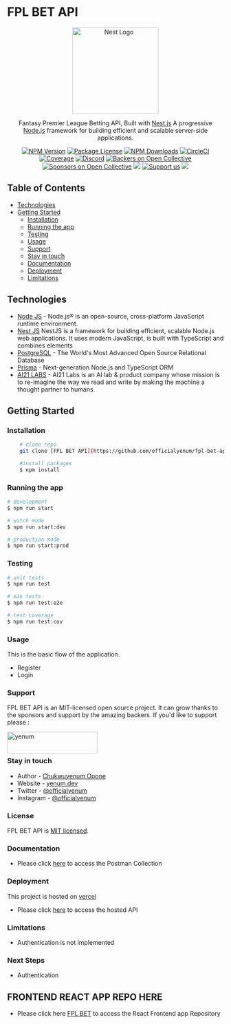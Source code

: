 
# FPL BET API

<p align="center">
  <a href="http://nestjs.com/" target="blank"><img src="https://nestjs.com/img/logo-small.svg" width="200" alt="Nest Logo" /></a>
</p>

[circleci-image]: https://img.shields.io/circleci/build/github/nestjs/nest/master?token=abc123def456
[circleci-url]: https://circleci.com/gh/nestjs/nest

  <p align="center">Fantasy Premier League Betting API, Built with <a href="https://nestjs.com" target="_blank">Nest.js</a> A progressive <a href="http://nodejs.org" target="_blank">Node.js</a> framework for building efficient and scalable server-side applications.</p>
    <p align="center">
<a href="https://www.npmjs.com/~nestjscore" target="_blank"><img src="https://img.shields.io/npm/v/@nestjs/core.svg" alt="NPM Version" /></a>
<a href="https://www.npmjs.com/~nestjscore" target="_blank"><img src="https://img.shields.io/npm/l/@nestjs/core.svg" alt="Package License" /></a>
<a href="https://www.npmjs.com/~nestjscore" target="_blank"><img src="https://img.shields.io/npm/dm/@nestjs/common.svg" alt="NPM Downloads" /></a>
<a href="https://circleci.com/gh/nestjs/nest" target="_blank"><img src="https://img.shields.io/circleci/build/github/nestjs/nest/master" alt="CircleCI" /></a>
<a href="https://coveralls.io/github/nestjs/nest?branch=master" target="_blank"><img src="https://coveralls.io/repos/github/nestjs/nest/badge.svg?branch=master#9" alt="Coverage" /></a>
<a href="https://discord.gg/G7Qnnhy" target="_blank"><img src="https://img.shields.io/badge/discord-online-brightgreen.svg" alt="Discord"/></a>
<a href="https://opencollective.com/nest#backer" target="_blank"><img src="https://opencollective.com/nest/backers/badge.svg" alt="Backers on Open Collective" /></a>
<a href="https://opencollective.com/nest#sponsor" target="_blank"><img src="https://opencollective.com/nest/sponsors/badge.svg" alt="Sponsors on Open Collective" /></a>
  <a href="https://paypal.me/kamilmysliwiec" target="_blank"><img src="https://img.shields.io/badge/Donate-PayPal-ff3f59.svg"/></a>
    <a href="https://opencollective.com/nest#sponsor"  target="_blank"><img src="https://img.shields.io/badge/Support%20us-Open%20Collective-41B883.svg" alt="Support us"></a>
  <a href="https://twitter.com/nestframework" target="_blank"><img src="https://img.shields.io/twitter/follow/nestframework.svg?style=social&label=Follow"></a>
</p>




## Table of Contents

-   [Technologies](#technologies)
-   [Getting Started](#getting-started)
    -   [Installation](#installation)
    -   [Running the app](#running-the-app)
    -   [Testing](#testing)
    -   [Usage](#usage)
    -   [Support](#support)
    -   [Stay in touch](#stay-in-touch)
    -   [Documentation](#documentation)
    -   [Deployment](#deployment)
    -   [Limitations](#limitations)

## Technologies
-   [Node JS](https://nodejs.org/) - Node.js® is an open-source, cross-platform JavaScript runtime environment.
-   [Nest JS](https://nestjs.com) NestJS is a framework for building efficient, scalable Node.js web applications. It uses modern JavaScript, is built with TypeScript and combines elements
-   [PostgreSQL](https://www.postgresql.org/) - The World's Most Advanced Open Source Relational Database
-   [Prisma](https://prisma.io/) - Next-generation Node.js and TypeScript ORM
-   [AI21 LABS](https://studio.ai21.com/overview) - AI21 Labs is an AI lab & product company whose mission is to re-imagine the way we read and write by making the machine a thought partner to humans.

## Getting Started


### Installation
```bash
    # clone repo
    git clone [FPL BET API](https://github.com/officialyenum/fpl-bet-api.git)

    #install packages
    $ npm install
```

### Running the app

```bash
# development
$ npm run start

# watch mode
$ npm run start:dev

# production mode
$ npm run start:prod
```

### Testing

```bash
# unit tests
$ npm run test

# e2e tests
$ npm run test:e2e

# test coverage
$ npm run test:cov
```

### Usage

This is the basic flow of the application.
-   Register
-   Login

### Support

FPL BET API is an MIT-licensed open source project. It can grow thanks to the sponsors and support by the amazing backers. If you'd like to support please : <p><a href="https://www.buymeacoffee.com/yenum"> <img align="left" src="https://cdn.buymeacoffee.com/buttons/v2/default-yellow.png" height="50" width="210" alt="yenum" /></a></p>
<br>
<br>

### Stay in touch

- Author - [Chukwuyenum Opone](https://yenum.dev)
- Website - [yenum.dev](https://yenum.dev)
- Twitter - [@officialyenum](https://twitter.com/officialyenum)
- Instagram - [@officialyenum](https://instagram.com/officialyenum)


### License

FPL BET API is [MIT licensed](LICENSE).


### Documentation
-   Please click [here](https://documenter.getpostman.com/view/8719009/2s8ZDVb48d) to access the Postman Collection


### Deployment

This project is hosted on [vercel](https://vercel.com/)

-   Please click [here](https://fpl-bet-api.vercel.app/) to access the hosted API


### Limitations
-   Authentication is not implemented


### Next Steps
-   Authentication 

## FRONTEND REACT APP REPO HERE
- Please click here [FPL BET](https://github.com/officialyenum/fpl-bet.git) to access the React Frontend app Repository

